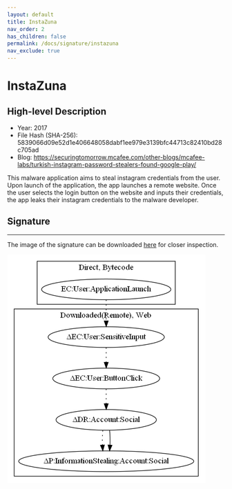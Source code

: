 ```yaml
---
layout: default
title: InstaZuna
nav_order: 2
has_children: false
permalink: /docs/signature/instazuna
nav_exclude: true
---
```


# InstaZuna

## High-level Description

* Year: 2017
* File Hash (SHA-256): 5839066d09e52d1e406648058dabf1ee979e3139bfc44713c82410bd28c705ad
* Blog: https://securingtomorrow.mcafee.com/other-blogs/mcafee-labs/turkish-instagram-password-stealers-found-google-play/

This malware application aims to steal instagram credentials from the user. Upon launch of the application, the app launches a remote website. Once the user selects the login button on the website and inputs their credentials, the app leaks their instagram credentials to the malware developer.

## Signature
---

The image of the signature can be downloaded [here](../../img/signatures/InstaZuna.png) for closer inspection.

![](../../img/signatures/InstaZuna.png)